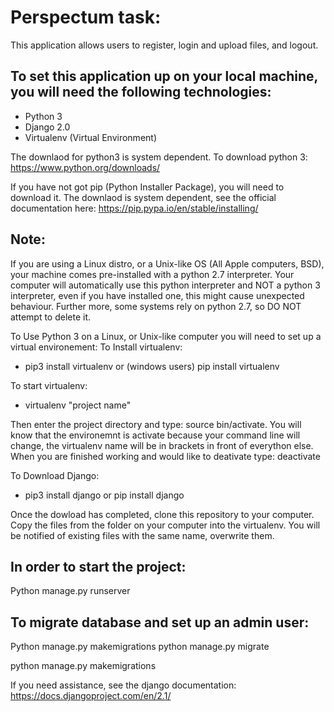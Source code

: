 Perspectum task:
================
This application allows users to register, login and upload files, and logout.

To set this application up on your local machine, you will need the following technologies:
-------------------------------------------------------------------------------------------
* Python 3
* Django 2.0
* Virtualenv (Virtual Environment)

The downlaod for python3 is system dependent. To download python 3: https://www.python.org/downloads/

If you have not got pip (Python Installer Package), you will need to download it. The downlaod is system dependent, see the official 
documentation here: https://pip.pypa.io/en/stable/installing/

Note:
-----
If you are using a Linux distro, or a Unix-like OS (All Apple computers, BSD), your machine comes pre-installed with a python 2.7 interpreter.
Your computer will automatically use this python interpreter and NOT a python 3 interpreter, even if you have installed one, this might cause 
unexpected behaviour. Further more, some systems rely on python 2.7, so DO NOT attempt to delete it.

To Use Python 3 on a Linux, or Unix-like computer you will need to set up a virtual environement:
To Install virtualenv:
* pip3 install virtualenv or (windows users) pip install virtualenv

To start virtualenv:
* virtualenv "project name"

Then enter the project directory and type: source bin/activate.
You will know that the environemnt is activate because your command line will change, the virtualenv name will be in brackets in front of everython else.
When you are finished working and would like to deativate type: deactivate

To Download Django:
* pip3 install django or pip install django

Once the dowload has completed, clone this repository to your computer. Copy the files from the folder on your computer into the virtualenv.
You will be notified of existing files with the same name, overwrite them.

In order to start the project:
------------------------------
Python manage.py runserver

To migrate database and set up an admin user:
----------------------------------------------
Python manage.py makemigrations
python manage.py migrate

python manage.py makemigrations

If you need assistance, see the django documentation: https://docs.djangoproject.com/en/2.1/
